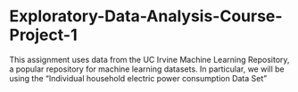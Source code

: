 # Exploratory-Data-Analysis-Course-Project-1
This assignment uses data from the UC Irvine Machine Learning Repository, a popular repository for machine learning datasets. In particular, we will be using the “Individual household electric power consumption Data Set”

